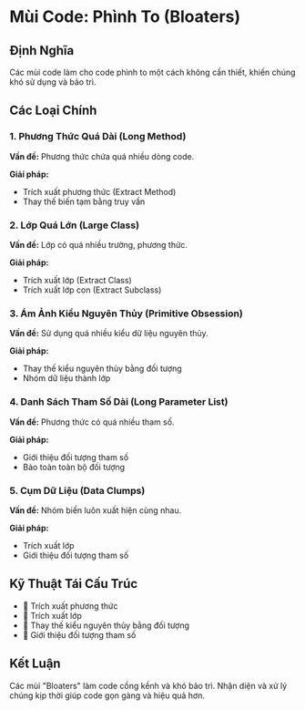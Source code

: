 # **Mùi Code: Phình To (Bloaters)**

## **Định Nghĩa**
Các mùi code làm cho code phình to một cách không cần thiết, khiến chúng khó sử dụng và bảo trì.

## **Các Loại Chính**

### **1. Phương Thức Quá Dài (Long Method)**
**Vấn đề:** Phương thức chứa quá nhiều dòng code.

**Giải pháp:**
- Trích xuất phương thức (Extract Method)
- Thay thế biến tạm bằng truy vấn

### **2. Lớp Quá Lớn (Large Class)**
**Vấn đề:** Lớp có quá nhiều trường, phương thức.

**Giải pháp:**
- Trích xuất lớp (Extract Class)
- Trích xuất lớp con (Extract Subclass)

### **3. Ám Ảnh Kiểu Nguyên Thủy (Primitive Obsession)**
**Vấn đề:** Sử dụng quá nhiều kiểu dữ liệu nguyên thủy.

**Giải pháp:**
- Thay thế kiểu nguyên thủy bằng đối tượng
- Nhóm dữ liệu thành lớp

### **4. Danh Sách Tham Số Dài (Long Parameter List)**
**Vấn đề:** Phương thức có quá nhiều tham số.

**Giải pháp:**
- Giới thiệu đối tượng tham số
- Bảo toàn toàn bộ đối tượng

### **5. Cụm Dữ Liệu (Data Clumps)**
**Vấn đề:** Nhóm biến luôn xuất hiện cùng nhau.

**Giải pháp:**
- Trích xuất lớp
- Giới thiệu đối tượng tham số

## **Kỹ Thuật Tái Cấu Trúc**
- 🔧 Trích xuất phương thức
- 🔧 Trích xuất lớp
- 🔧 Thay thế kiểu nguyên thủy bằng đối tượng
- 🔧 Giới thiệu đối tượng tham số

## **Kết Luận**
Các mùi "Bloaters" làm code cồng kềnh và khó bảo trì. Nhận diện và xử lý chúng kịp thời giúp code gọn gàng và hiệu quả hơn.
